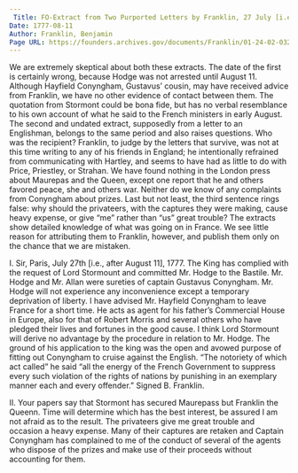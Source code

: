 ```yaml
---
 Title: FO-Extract from Two Purported Letters by Franklin, 27 July [i.e., after 11 August] 1777
Date: 1777-08-11
Author: Franklin, Benjamin
Page URL: https://founders.archives.gov/documents/Franklin/01-24-02-0325
---
```


We are extremely skeptical about both these extracts. The date of the first is certainly wrong, because Hodge was not arrested until August 11. Although Hayfield Conyngham, Gustavus’ cousin, may have received advice from Franklin, we have no other evidence of contact between them. The quotation from Stormont could be bona fide, but has no verbal resemblance to his own account of what he said to the French ministers in early August. The second and undated extract, supposedly from a letter to an Englishman, belongs to the same period and also raises questions. Who was the recipient? Franklin, to judge by the letters that survive, was not at this time writing to any of his friends in England; he intentionally refrained from communicating with Hartley, and seems to have had as little to do with Price, Priestley, or Strahan. We have found nothing in the London press about Maurepas and the Queen, except one report that he and others favored peace, she and others war. Neither do we know of any complaints from Conyngham about prizes. Last but not least, the third sentence rings false: why should the privateers, with the captures they were making, cause heavy expense, or give “me” rather than “us” great trouble? The extracts show detailed knowledge of what was going on in France. We see little reason for attributing them to Franklin, however, and publish them only on the chance that we are mistaken.
 

I.
Sir,
Paris, July 27th [i.e., after August 11], 1777.
The King has complied with the request of Lord Stormount and committed Mr. Hodge to the Bastile. Mr. Hodge and Mr. Allan were sureties of captain Gustavus Conyngham. Mr. Hodge will not experience any inconvenience except a temporary deprivation of liberty.
I have advised Mr. Hayfield Conyngham to leave France for a short time. He acts as agent for his father’s Commercial House in Europe, also for that of Robert Morris and several others who have pledged their lives and fortunes in the good cause.
I think Lord Stormount will derive no advantage by the procedure in relation to Mr. Hodge. The ground of his application to the king was the open and avowed purpose of fitting out Conyngham to cruise against the English. “The notoriety of which act called” he said “all the energy of the French Government to suppress every such violation of the rights of nations by punishing in an exemplary manner each and every offender.”
Signed B. Franklin.


II.
Your papers say that Stormont has secured Maurepass but Franklin the Queenn. Time will determine which has the best interest, be assured I am not afraid as to the result. The privateers give me great trouble and occasion a heavy expense. Many of their captures are retaken and Captain Conyngham has complained to me of the conduct of several of the agents who dispose of the prizes and make use of their proceeds without accounting for them.



